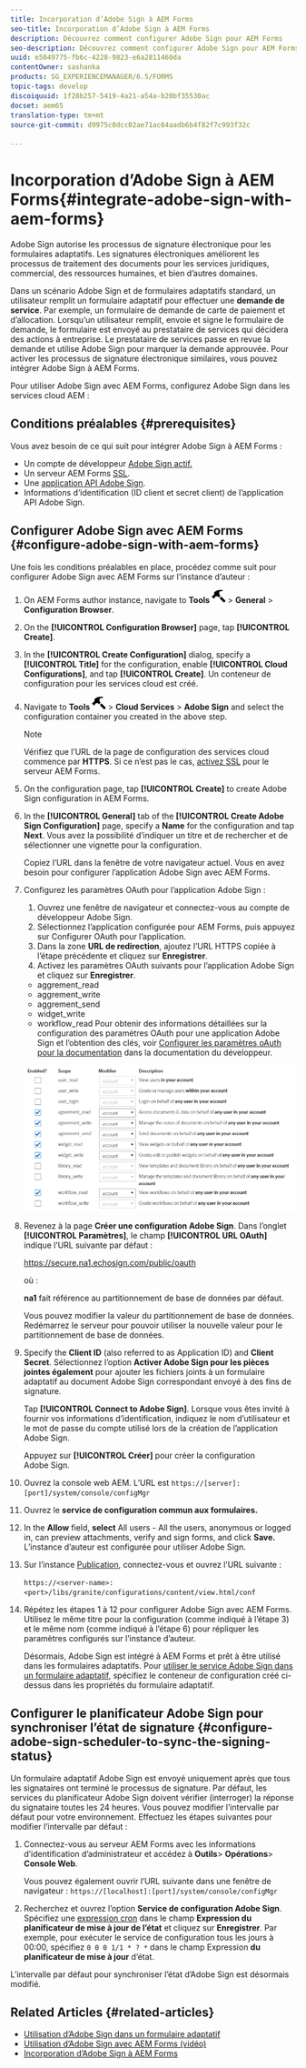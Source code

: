 ```yaml
---
title: Incorporation d’Adobe Sign à AEM Forms
seo-title: Incorporation d’Adobe Sign à AEM Forms
description: Découvrez comment configurer Adobe Sign pour AEM Forms
seo-description: Découvrez comment configurer Adobe Sign pour AEM Forms
uuid: e5049775-fb6c-4228-9823-e6a2811460da
contentOwner: sashanka
products: SG_EXPERIENCEMANAGER/6.5/FORMS
topic-tags: develop
discoiquuid: 1f28b257-5419-4a21-a54a-b20bf35530ac
docset: aem65
translation-type: tm+mt
source-git-commit: d9975c0dcc02ae71ac64aadb6b4f82f7c993f32c

---
```



# Incorporation d’Adobe Sign à AEM Forms{#integrate-adobe-sign-with-aem-forms}

Adobe Sign autorise les processus de signature électronique pour les formulaires adaptatifs. Les signatures électroniques améliorent les processus de traitement des documents pour les services juridiques, commercial, des ressources humaines, et bien d’autres domaines.

Dans un scénario Adobe Sign et de formulaires adaptatifs standard, un utilisateur remplit un formulaire adaptatif pour effectuer une **demande de service**. Par exemple, un formulaire de demande de carte de paiement et d’allocation. Lorsqu’un utilisateur remplit, envoie et signe le formulaire de demande, le formulaire est envoyé au prestataire de services qui décidera des actions à entreprise. Le prestataire de services passe en revue la demande et utilise Adobe Sign pour marquer la demande approuvée. Pour activer les processus de signature électronique similaires, vous pouvez intégrer Adobe Sign à AEM Forms.

Pour utiliser Adobe Sign avec AEM Forms, configurez Adobe Sign dans les services cloud AEM :

## Conditions préalables {#prerequisites}

Vous avez besoin de ce qui suit pour intégrer Adobe Sign à AEM Forms :

* Un compte de développeur [Adobe Sign actif.](https://acrobat.adobe.com/us/en/why-adobe/developer-form.html)
* Un serveur AEM Forms [SSL](/help/sites-administering/ssl-by-default.md).
* Une [application API Adobe Sign](https://www.adobe.io/apis/documentcloud/sign/docs.html#!adobedocs/adobe-sign/master/gstarted/create_app.md).
* Informations d’identification (ID client et secret client) de l’application API Adobe Sign.

## Configurer Adobe Sign avec AEM Forms {#configure-adobe-sign-with-aem-forms}

Une fois les conditions préalables en place, procédez comme suit pour configurer Adobe Sign avec AEM Forms sur l’instance d’auteur :

1. On AEM Forms author instance, navigate to **Tools** ![](assets/hammer.png) > **General** > **Configuration Browser**.
1. On the **[!UICONTROL Configuration Browser]** page, tap **[!UICONTROL Create]**.
1. In the **[!UICONTROL Create Configuration]** dialog, specify a **[!UICONTROL Title]** for the configuration, enable **[!UICONTROL Cloud Configurations]**, and tap **[!UICONTROL Create]**. Un conteneur de configuration pour les services cloud est créé.
1. Navigate to **Tools** ![](assets/hammer.png) > **Cloud Services** > **Adobe Sign** and select the configuration container you created in the above step.

   >[!NOTE]
   >
   >Vérifiez que l’URL de la page de configuration des services cloud commence par **HTTPS**. Si ce n’est pas le cas, [activez SSL](/help/sites-administering/ssl-by-default.md) pour le serveur AEM Forms.

1. On the configuration page, tap **[!UICONTROL Create]** to create Adobe Sign configuration in AEM Forms.
1. In the **[!UICONTROL General]** tab of the **[!UICONTROL Create Adobe Sign Configuration]** page, specify a **Name** for the configuration and tap **Next**. Vous avez la possibilité d’indiquer un titre et de rechercher et de sélectionner une vignette pour la configuration.

   Copiez l’URL dans la fenêtre de votre navigateur actuel. Vous en avez besoin pour configurer l’application Adobe Sign avec AEM Forms.

1. Configurez les paramètres OAuth pour l’application Adobe Sign :

   1. Ouvrez une fenêtre de navigateur et connectez-vous au compte de développeur Adobe Sign.
   1. Sélectionnez l’application configurée pour AEM Forms, puis appuyez sur Configurer OAuth pour l’application.
   1. Dans la zone **URL de redirection**, ajoutez l’URL HTTPS copiée à l’étape précédente et cliquez sur **Enregistrer**.
   1. Activez les paramètres OAuth suivants pour l’application Adobe Sign et cliquez sur **Enregistrer**.
   * aggrement_read
   * aggrement_write
   * aggrement_send
   * widget_write
   * workflow_read
   Pour obtenir des informations détaillées sur la configuration des paramètres OAuth pour une application Adobe Sign et l’obtention des clés, voir [Configurer les paramètres oAuth pour la documentation](https://www.adobe.io/apis/documentcloud/sign/docs.html#!adobeio/adobeio-documentation/master/sign/gstarted/configure_oauth.md) dans la documentation du développeur.

   ![Configuration OAuth](assets/oauthconfig_new.png)

1. Revenez à la page **Créer une configuration Adobe Sign**. Dans l’onglet **[!UICONTROL Paramètres]**, le champ **[!UICONTROL URL OAuth]** indique l’URL suivante par défaut :

   https://secure.na1.echosign.com/public/oauth

   où :

   **na1** fait référence au partitionnement de base de données par défaut.

   Vous pouvez modifier la valeur du partitionnement de base de données. Redémarrez le serveur pour pouvoir utiliser la nouvelle valeur pour le partitionnement de base de données.

1. Specify the **Client ID** (also referred to as Application ID) and **Client Secret**. Sélectionnez l’option **Activer Adobe Sign pour les pièces jointes également** pour ajouter les fichiers joints à un formulaire adaptatif au document Adobe Sign correspondant envoyé à des fins de signature.

   Tap **[!UICONTROL Connect to Adobe Sign]**. Lorsque vous êtes invité à fournir vos informations d’identification, indiquez le nom d’utilisateur et le mot de passe du compte utilisé lors de la création de l’application Adobe Sign.

   Appuyez sur **[!UICONTROL Créer]** pour créer la configuration Adobe Sign.

1. Ouvrez la console web AEM. L’URL est `https://[server]:[port]/system/console/configMgr`
1. Ouvrez le **service de configuration commun aux formulaires.**
1. In the **Allow** field, **select** All users - All the users, anonymous or logged in, can preview attachments, verify and sign forms, and click **Save.** L’instance d’auteur est configurée pour utiliser Adobe Sign.
1. Sur l’instance [Publication](/help/sites-deploying/deploy.md), connectez-vous et ouvrez l’URL suivante :

   `https://<server-name>:<port>/libs/granite/configurations/content/view.html/conf`

1. Répétez les étapes 1 à 12 pour configurer Adobe Sign avec AEM Forms. Utilisez le même titre pour la configuration (comme indiqué à l’étape 3) et le même nom (comme indiqué à l’étape 6) pour répliquer les paramètres configurés sur l’instance d’auteur.

   Désormais, Adobe Sign est intégré à AEM Forms et prêt à être utilisé dans les formulaires adaptatifs. Pour [utiliser le service Adobe Sign dans un formulaire adaptatif](../../forms/using/working-with-adobe-sign.md#configure-adobe-sign-for-an-adaptive-form), spécifiez le conteneur de configuration créé ci-dessus dans les propriétés du formulaire adaptatif.

## Configurer le planificateur Adobe Sign pour synchroniser l’état de signature {#configure-adobe-sign-scheduler-to-sync-the-signing-status}

Un formulaire adaptatif Adobe Sign est envoyé uniquement après que tous les signataires ont terminé le processus de signature. Par défaut, les services du planificateur Adobe Sign doivent vérifier (interroger) la réponse du signataire toutes les 24 heures. Vous pouvez modifier l’intervalle par défaut pour votre environnement. Effectuez les étapes suivantes pour modifier l’intervalle par défaut :

1. Connectez-vous au serveur AEM Forms avec les informations d’identification d’administrateur et accédez à **Outils**> **Opérations**> **Console Web**.

   Vous pouvez également ouvrir l’URL suivante dans une fenêtre de navigateur :
   `https://[localhost]:[port]/system/console/configMgr`

1. Recherchez et ouvrez l’option **Service de configuration Adobe Sign**. Spécifiez une [expression cron](https://en.wikipedia.org/wiki/Cron#CRON_expression) dans le champ **Expression du planificateur de mise à jour de l’état** et cliquez sur **Enregistrer**. Par exemple, pour exécuter le service de configuration tous les jours à 00:00, spécifiez `0 0 0 1/1 * ? *` dans le champ Expression **du planificateur de mise à jour** d’état.

L’intervalle par défaut pour synchroniser l’état d’Adobe Sign est désormais modifié.

## Related Articles {#related-articles}

* [Utilisation d’Adobe Sign dans un formulaire adaptatif](../../forms/using/working-with-adobe-sign.md)
* [Utilisation d’Adobe Sign avec AEM Forms (vidéo)](https://helpx.adobe.com/experience-manager/kt/forms/using/adobe-sign-integration-feature-video.html)
* [Incorporation d’Adobe Sign à AEM Forms](../../forms/using/adobe-sign-integration-adaptive-forms.md)

